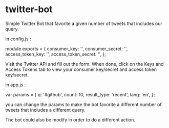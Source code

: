 # twitter-bot
Simple Twitter Bot that favorite a given number of tweets that includes our query.  

in config.js :

module.exports = {
  consumer_key: '',
  consumer_secret: '',
  access_token_key: '',
  access_token_secret: '',
};

Visit the Twitter API and fill out the form. When done, click on the Keys and Access Tokens tab to view your consumer key/secret and access token key/secret.

in app.js :  

var params = {
  q: '#github',
  count: 10,
  result_type: 'recent',
  lang: 'en',
};

you can change the params to make the bot favorite a different number of tweets that includes a different query.  

The bot could also be modify in order to do a different action.
